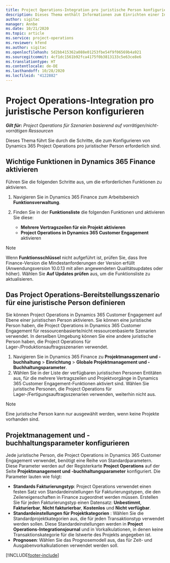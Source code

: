 ```yaml
---
title: Project Operations-Integration pro juristische Person konfigurieren
description: Dieses Thema enthält Informationen zum Einrichten einer Integration durch eine juristische Person in Project Operations.
author: sigitac
manager: Annbe
ms.date: 10/21/2020
ms.topic: article
ms.service: project-operations
ms.reviewer: kfend
ms.author: sigitac
ms.openlocfilehash: 5d2bb415362a088e01253fbe54f9f06569b4a921
ms.sourcegitcommit: 4cf1dc1561b92fca4175f0b3813133c5e63ce8e6
ms.translationtype: HT
ms.contentlocale: de-DE
ms.lasthandoff: 10/28/2020
ms.locfileid: "4122882"
---
```

# <a name="configure-project-operations-integration-per-legal-entity"></a>Project Operations-Integration pro juristische Person konfigurieren 

_**Gilt für:** Project Operations für Szenarien basierend auf vorrätigen/nicht-vorrätigen Ressourcen_

Dieses Thema führt Sie durch die Schritte, die zum Konfigurieren von Dynamics 365 Project Operations pro juristischer Person erforderlich sind.

## <a name="enable-feature-keys-in-dynamics-365-finance"></a>Wichtige Funktionen in Dynamics 365 Finance aktivieren

Führen Sie die folgenden Schritte aus, um die erforderlichen Funktionen zu aktivieren.

1. Navigieren Sie in Dynamics 365 Finance zum Arbeitsbereich **Funktionsverwaltung**.
2. Finden Sie in der **Funktionsliste** die folgenden Funktionen und aktivieren Sie diese:
  
    - **Mehrere Vertragszeilen für ein Projekt aktivieren**
    - **Project Operations in Dynamics 365 Customer Engagement** aktivieren

> [!NOTE]
> Wenn **Funktionsschlüssel** nicht aufgeführt ist, prüfen Sie, dass Ihre Finance-Version die Mindestanforderungen der Version erfüllt (Anwendungsversion 10.0.13 mit allen angewendeten Qualitätsupdates oder höher). Wählen Sie **Auf Updates prüfen** aus, um die Funktionsliste zu aktualisieren.

## <a name="define-the-project-operations-deployment-scenario-for-a-legal-entity"></a>Das Project Operations-Bereitstellungsszenario für eine juristische Person definieren

Sie können Project Operations in Dynamics 365 Customer Engagement auf Ebene einer juristischen Person aktivieren. Sie können eine juristische Person haben, die Project Operations in Dynamics 365 Customer Engagement für ressourcenbasierte/nicht ressourcenbasierte Szenarien verwendet. In derselben Umgebung können Sie eine andere juristische Person haben, die Project Operations für Lager-/Produktionsauftragsszenarien verwendet.

1. Navigieren Sie in Dynamics 365 Finance zu **Projektmanagement und -buchhaltung** > **Einrichtung** > **Globale Projektmanagement und -Buchhaltungsparameter**.
2. Wählen Sie in der Liste der verfügbaren juristischen Personen Entitäten aus, für die mehrere Vertragszeilen und Projektvorgänge in Dynamics 365 Customer Engagement-Funktionen aktiviert sind. Wählen Sie juristische Personen, die Project Operations für Lager-/Fertigungsauftragsszenarien verwenden, weiterhin nicht aus.

> [!NOTE]
> Eine juristische Person kann nur ausgewählt werden, wenn keine Projekte vorhanden sind.

## <a name="configure-project-management-and-accounting-parameters"></a>Projektmanagement und -buchhaltungsparameter konfigurieren

Jede juristische Person, die Project Operations in Dynamics 365 Customer Engagement verwendet, benötigt eine Reihe von Standardparametern. Diese Parameter werden auf der Registerkarte **Project Operations** auf der Seite **Projektmanagement und -buchhaltungsparameter** konfiguriert. Die Parameter lauten wie folgt:

  - **Standards Fakturierungstyp**: Project Operations verwendet einen festen Satz von Standardeinstellungen für Fakturierungstypen, die den Zeileneigenschaften in Finance zugeordnet werden müssen. Erstellen Sie für jeden Fakturierungstyp einen Datensatz: **Unbestimmt**, **Fakturierbar**, **Nicht fakturierbar**, **Kostenlos** und **Nicht verfügbar**.
  - **Standardeinstellungen für Projektkategorien** : Wählen Sie die Standardprojektkategorien aus, die für jeden Transaktionstyp verwendet werden sollen. Diese Standardeinstellungen werden in **Project Operations-Integrationsjournal** und in Vorkalkulationen, in denen keine Transaktionskategorie für die Istwerte des Projekts angegeben ist.
  - **Prognosen**: Wählen Sie das Prognosemodell aus, das für Zeit- und Ausgabenvorkalkulationen verwendet werden soll.


[!INCLUDE[footer-include](../includes/footer-banner.md)]